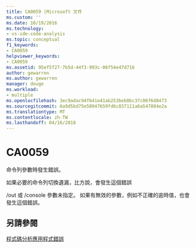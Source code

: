 ```yaml
---
title: CA0059 |Microsoft 文件
ms.custom: ''
ms.date: 10/19/2016
ms.technology:
- vs-ide-code-analysis
ms.topic: conceptual
f1_keywords:
- CA0059
helpviewer_keywords:
- CA0059
ms.assetid: 95ef5f27-7b5d-44f3-993c-06f54e47d716
author: gewarren
ms.author: gewarren
manager: douge
ms.workload:
- multiple
ms.openlocfilehash: 3ec9adac94f641e41ab253beb8bc37c06f6d8473
ms.sourcegitcommit: 6a9d5bd75e50947659fd6c837111a6a547884e2a
ms.translationtype: MT
ms.contentlocale: zh-TW
ms.lasthandoff: 04/16/2018
---
```

# <a name="ca0059"></a>CA0059
命令列參數時發生錯誤。  
  
 如果必要的命令列切換遺漏，比方說，會發生這個錯誤  
  
 /out 或 /console 參數未指定。 如果有無效的參數，例如不正確的逾時值，也會發生這個錯誤。  
  
## <a name="see-also"></a>另請參閱  
 [程式碼分析應用程式錯誤](../code-quality/code-analysis-application-errors.md)   
